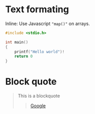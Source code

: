 # Text formating

Inline: Use Javascript `"map()"` on arrays.

```c
#include <stdio.h>

int main()
{
    printf("Hello world")!
    return 0
}
```

# Block quote 

> This is a blockquote
>
> > [Google](https://www.google.com/)

